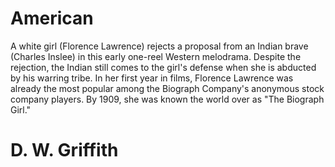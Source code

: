 # American
A white girl (Florence Lawrence) rejects a proposal from an Indian brave (Charles Inslee) in this early one-reel Western melodrama. Despite the rejection, the Indian still comes to the girl's defense when she is abducted by his warring tribe. In her first year in films, Florence Lawrence was already the most popular among the Biograph Company's anonymous stock company players. By 1909, she was known the world over as "The Biograph Girl."
# D. W. Griffith